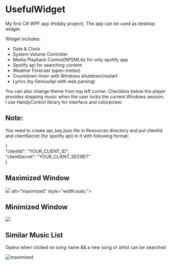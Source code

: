 <!DOCTYPE html>
<html lang="en">
  <head>
    <meta charset="UTF-8">
    <meta name="viewport" content="width=device-width, initial-scale=1.0"> 
    
  </head>

  <body>
    <h1>UsefulWidget</h1>
    <p>My first C# WPF app (Hobby project). The app can be used as desktop widget.</p>
    <p>Widget includes:</p>
    <ul> 
      <li>Date & Clock</li>
      <li>System Volume Controller</li>
      <li>Media Playback Control(NPSMLib) for only spotify app</li>
      <li>Spotify api for searching content</li>
      <li> Weather Forecast (open-meteo)</li>
      <li>Countdown timer with Windows shutdown/restart</li>
      <li>Lyrics (by GeniusApi with web parsing)</li>
    </ul>
    <p> You can also change theme from top left corner. Checkbox below the player provides stopping music when the user locks the current Windows session. I use HandyControl library for interface and colorpicker.</p>
    <h2>Note:</h2>
     <p>You need to create api_key.json file in Resources directory and put clientId and clientSecret (for spotify api) in it with following format: 
       <p> 
    {<br>
    "clientId": "YOUR_CLIENT_ID",
         <br>
    "clientSecret": "YOUR_CLIENT_SECRET"
         <br>
    }
         <br>
     </p>
   <div>
     <h2>Maximized Window</h2>
     <picture>
      <img src="https://github.com/user-attachments/assets/ff3e9225-34ee-4969-9425-675156b13dce" />
 alt="maximized" style="width:auto;">
    </picture> 
   </div> 
    <div> 
       <h2>Minimized Window</h2>
      <picture>
        <img src="https://github.com/user-attachments/assets/4886c6ad-ad11-4a9a-84d6-2344a7a2a5de" style="width:auto;">
      </picture>
   </div>
        <div> 
       <h2>Similar Music List</h2>
          <p>Opens when clicked on song name && a new song or artist can be searched</p>
      <picture>
        <img src = "https://github.com/user-attachments/assets/7c4ce1e1-4134-4250-a675-f8c5c3a341e3" alt="maximized" style="width:auto;">
      </picture>
   </div>
  </body>
</html>
